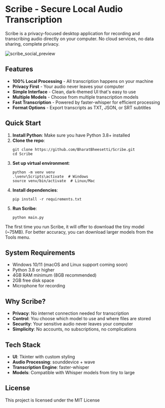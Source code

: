 # Scribe - Secure Local Audio Transcription

Scribe is a privacy-focused desktop application for recording and transcribing audio directly on your computer. No cloud services, no data sharing, complete privacy.


![scribe_social_preview](https://github.com/user-attachments/assets/98616594-8dfe-441b-a58c-e123330a3a1d)

## Features

- **100% Local Processing** - All transcription happens on your machine
- **Privacy First** - Your audio never leaves your computer
- **Simple Interface** - Clean, dark-themed UI that's easy to use
- **Multiple Models** - Choose from multiple transcription models
- **Fast Transcription** - Powered by faster-whisper for efficient processing
- **Format Options** - Export transcripts as TXT, JSON, or SRT subtitles

## Quick Start

1. **Install Python**: Make sure you have Python 3.8+ installed
2. **Clone the repo**:
   ```
   git clone https://github.com/BharatBheesetti/Scribe.git
   cd Scribe
   ```
3. **Set up virtual environment**:
   ```
   python -m venv venv
   .\venv\Scripts\activate  # Windows
   source venv/bin/activate  # Linux/Mac
   ```
4. **Install dependencies**:
   ```
   pip install -r requirements.txt
   ```
5. **Run Scribe**:
   ```
   python main.py
   ```

The first time you run Scribe, it will offer to download the tiny model (~75MB). For better accuracy, you can download larger models from the Tools menu.

## System Requirements

- Windows 10/11 (macOS and Linux support coming soon)
- Python 3.8 or higher
- 4GB RAM minimum (8GB recommended)
- 2GB free disk space
- Microphone for recording

## Why Scribe?

- **Privacy**: No internet connection needed for transcription
- **Control**: You choose which model to use and where files are stored
- **Security**: Your sensitive audio never leaves your computer
- **Simplicity**: No accounts, no subscriptions, no complications

## Tech Stack

- **UI**: Tkinter with custom styling
- **Audio Processing**: sounddevice + wave
- **Transcription Engine**: faster-whisper
- **Models**: Compatible with Whisper models from tiny to large

## License

This project is licensed under the MIT License
